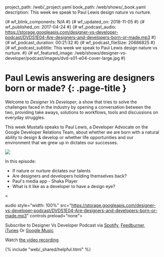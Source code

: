 project_path: /web/_project.yaml book_path: /web/shows/_book.yaml description: This week we speak to Paul Lewis design nature vs nurture.

{# wf_blink_components: N/A #} {# wf_updated_on: 2018-11-05 #} {# wf_published_on: 2017-04-24 #} {# wf_podcast_audio: https://storage.googleapis.com/designer-vs-developer-podcast/DVDS1E04-Are-designers-and-developers-born-or-made.mp3 #} {# wf_podcast_duration: 00:21:32 #} {# wf_podcast_fileSize: 20686825 #} {# wf_podcast_subtitle: This week we speak to Paul Lewis design nature vs nurture. #} {# wf_featured_image: /web/shows/designer-vs-developer/podcast/images/dvd-s01-e04-cover-large.jpg #}

# Paul Lewis answering are designers born or made? {: .page-title }

Welcome to *Designer Vs Developer*, a show that tries to solve the challenges faced in the industry by opening a conversation between the two, providing take aways, solutions to workflows, tools and discussions on everyday struggles.

This week Mustafa speaks to Paul Lewis, a Developer Advocate on the Google Developer Relations Team, about whether we are born with a natural ability to design & develop or whether life opportunities and our environment that we grew up in dictates our successes.

<img 
src="/web/shows/designer-vs-developer/podcast/images/dvd-s01-e04-cover.jpg" class="attempt-right" />

In this episode:

* If nature or nurture dictates our talents
* Are designers and developers holding themselves back?
* Paul's media app - Shaka Player
* What is it like as a developer to have a design eye?

<

audio style="width: 100%" src="https://storage.googleapis.com/designer-vs-developer-podcast/DVDS1E04-Are-designers-and-developers-born-or-made.mp3" controls preload="none">

Subscribe to Designer Vs Developer Podcast via
<a href="http://bit.ly/mustafaOnSpotify">Spotify</a>,
<a href="https://goo.gl/USHXv8">Feedburner</a>, 
<a href="https://goo.gl/1E9U0G">iTunes</a> Or <a href="https://goo.gl/qCBlST"> Google Music</a>

Watch [ the video recording](https://www.youtube.com/playlist?list=PLNYkxOF6rcIC60856GnLEV5GQXMxc9ByJ).

{% include "web/_shared/helpful.html" %}